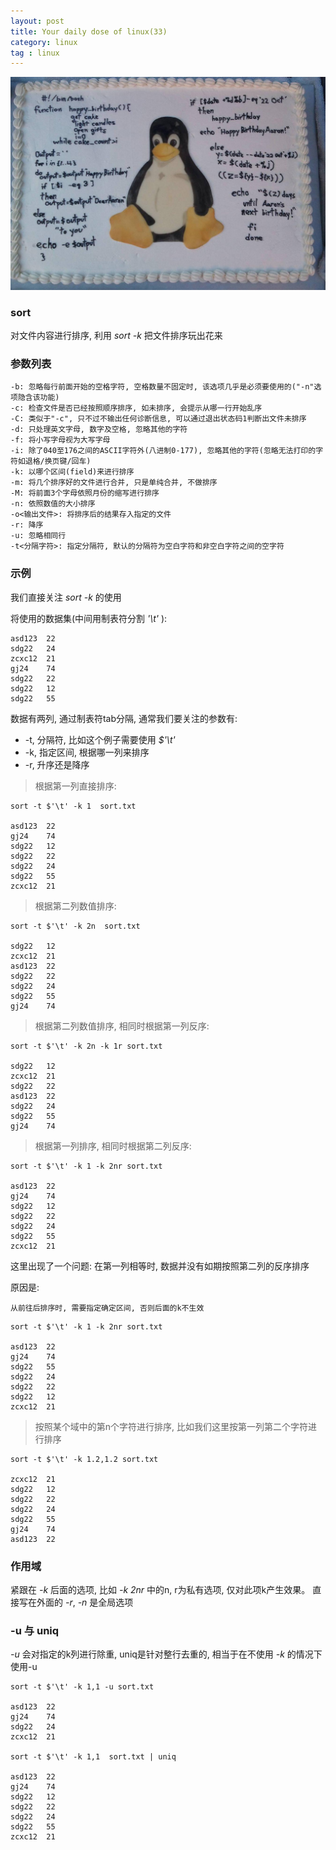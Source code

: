 ```yaml
---
layout: post
title: Your daily dose of linux(33)
category: linux
tag : linux
---
```

<img src="/img/in-post/linux.jpg">

### sort  

对文件内容进行排序, 利用 *sort -k* 把文件排序玩出花来 


### 参数列表 

```
-b: 忽略每行前面开始的空格字符, 空格数量不固定时, 该选项几乎是必须要使用的("-n"选项隐含该功能)  
-c: 检查文件是否已经按照顺序排序, 如未排序, 会提示从哪一行开始乱序
-C: 类似于"-c", 只不过不输出任何诊断信息, 可以通过退出状态码1判断出文件未排序
-d: 只处理英文字母, 数字及空格, 忽略其他的字符
-f: 将小写字母视为大写字母
-i: 除了040至176之间的ASCII字符外(八进制0-177), 忽略其他的字符(忽略无法打印的字符如退格/换页键/回车)
-k: 以哪个区间(field)来进行排序
-m: 将几个排序好的文件进行合并, 只是单纯合并, 不做排序
-M: 将前面3个字母依照月份的缩写进行排序
-n: 依照数值的大小排序
-o<输出文件>: 将排序后的结果存入指定的文件
-r: 降序
-u: 忽略相同行
-t<分隔字符>: 指定分隔符, 默认的分隔符为空白字符和非空白字符之间的空字符
```


### 示例 

我们直接关注 *sort -k* 的使用

将使用的数据集(中间用制表符分割 *'\t'* ):  

```
asd123	22
sdg22	24
zcxc12	21
gj24	74
sdg22	22
sdg22	12
sdg22	55
```

数据有两列, 通过制表符tab分隔, 通常我们要关注的参数有: 

* -t, 分隔符, 比如这个例子需要使用 *$'\t'* 
* -k, 指定区间, 根据哪一列来排序 
* -r, 升序还是降序  


> 根据第一列直接排序: 

```
sort -t $'\t' -k 1  sort.txt

asd123	22
gj24	74
sdg22	12
sdg22	22
sdg22	24
sdg22	55
zcxc12	21
``` 

> 根据第二列数值排序: 

```
sort -t $'\t' -k 2n  sort.txt

sdg22	12
zcxc12	21
asd123	22
sdg22	22
sdg22	24
sdg22	55
gj24	74
```

> 根据第二列数值排序, 相同时根据第一列反序: 

```
sort -t $'\t' -k 2n -k 1r sort.txt

sdg22	12
zcxc12	21
sdg22	22
asd123	22
sdg22	24
sdg22	55
gj24	74

```

> 根据第一列排序, 相同时根据第二列反序: 

```
sort -t $'\t' -k 1 -k 2nr sort.txt

asd123	22
gj24	74
sdg22	12
sdg22	22
sdg22	24
sdg22	55
zcxc12	21
```

这里出现了一个问题: 在第一列相等时, 数据并没有如期按照第二列的反序排序

原因是: 

`从前往后排序时, 需要指定确定区间, 否则后面的k不生效`


```
sort -t $'\t' -k 1 -k 2nr sort.txt

asd123	22
gj24	74
sdg22	55
sdg22	24
sdg22	22
sdg22	12
zcxc12	21
```

> 按照某个域中的第n个字符进行排序, 比如我们这里按第一列第二个字符进行排序

```
sort -t $'\t' -k 1.2,1.2 sort.txt

zcxc12	21
sdg22	12
sdg22	22
sdg22	24
sdg22	55
gj24	74
asd123	22
```

### 作用域

紧跟在 *-k* 后面的选项, 比如 *-k 2nr* 中的n, r为私有选项, 仅对此项k产生效果。 直接写在外面的 *-r*, *-n* 是全局选项

### -u 与 uniq

*-u* 会对指定的k列进行除重, uniq是针对整行去重的, 相当于在不使用 *-k* 的情况下使用-u

```
sort -t $'\t' -k 1,1 -u sort.txt

asd123	22
gj24	74
sdg22	24
zcxc12	21

sort -t $'\t' -k 1,1  sort.txt | uniq

asd123	22
gj24	74
sdg22	12
sdg22	22
sdg22	24
sdg22	55
zcxc12	21
```
















